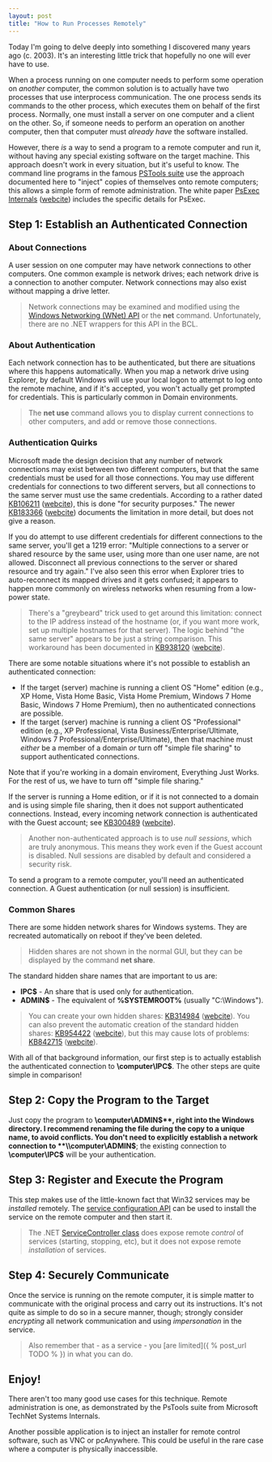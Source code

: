 ```yaml
---
layout: post
title: "How to Run Processes Remotely"
---
```

Today I'm going to delve deeply into something I discovered many years ago (c. 2003). It's an interesting little trick that hopefully no one will ever have to use.

When a process running on one computer needs to perform some operation on _another_ computer, the common solution is to actually have two processes that use interprocess communication. The one process sends its commands to the other process, which executes them on behalf of the first process. Normally, one must install a server on one computer and a client on the other. So, if someone needs to perform an operation on another computer, then that computer must _already have_ the software installed.

However, there _is_ a way to send a program to a remote computer and run it, without having any special existing software on the target machine. This approach doesn't work in every situation, but it's useful to know. The command line programs in the famous [PSTools suite](http://technet.microsoft.com/en-us/sysinternals/bb896649) use the approach documented here to "inject" copies of themselves onto remote computers; this allows a simple form of remote administration. The white paper [PsExec Internals](http://www.ntkernel.com/?White_papers:PsExec_Internals) ([webcite](http://www.webcitation.org/5yUALT8gw)) includes the specific details for PsExec.

## Step 1: Establish an Authenticated Connection

### About Connections

A user session on one computer may have network connections to other computers. One common example is network drives; each network drive is a connection to another computer. Network connections may also exist without mapping a drive letter.

> Network connections may be examined and modified using the [Windows Networking (WNet) API](http://msdn.microsoft.com/en-us/library/aa385406.aspx) or the **net** command. Unfortunately, there are no .NET wrappers for this API in the BCL.

### About Authentication

Each network connection has to be authenticated, but there are situations where this happens automatically. When you map a network drive using Explorer, by default Windows will use your local logon to attempt to log onto the remote machine, and if it's accepted, you won't actually get prompted for credentials. This is particularly common in Domain environments.

> The **net use** command allows you to display current connections to other computers, and add or remove those connections.

### Authentication Quirks

Microsoft made the design decision that any number of network connections may exist between two different computers, but that the same credentials must be used for all those connections. You may use different credentials for connections to two different servers, but all connections to the same server must use the same credentials. According to a rather dated [KB106211](http://support.microsoft.com/kb/106211) ([webcite](http://www.webcitation.org/5yelY3I5Z)), this is done "for security purposes." The newer [KB183366](http://support.microsoft.com/kb/183366) ([webcite](http://www.webcitation.org/5yemC7rC8)) documents the limitation in more detail, but does not give a reason.

If you do attempt to use different credentials for different connections to the same server, you'll get a 1219 error: "Multiple connections to a server or shared resource by the same user, using more than one user name, are not allowed. Disconnect all previous connections to the server or shared resource and try again." I've also seen this error when Explorer tries to auto-reconnect its mapped drives and it gets confused; it appears to happen more commonly on wireless networks when resuming from a low-power state.

> There's a "greybeard" trick used to get around this limitation: connect to the IP address instead of the hostname (or, if you want more work, set up multiple hostnames for that server). The logic behind "the same server" appears to be just a string comparison. This workaround has been documented in [KB938120](http://support.microsoft.com/kb/938120) ([webcite](http://www.webcitation.org/5yemWypLb)).

There are some notable situations where it's not possible to establish an authenticated connection:

- If the target (server) machine is running a client OS "Home" edition (e.g., XP Home, Vista Home Basic, Vista Home Premium, Windows 7 Home Basic, Windows 7 Home Premium), then no authenticated connections are possible.
- If the target (server) machine is running a client OS "Professional" edition (e.g., XP Professional, Vista Business/Enterprise/Ultimate, Windows 7 Professional/Enterprise/Ultimate), then that machine must _either_ be a member of a domain _or_ turn off "simple file sharing" to support authenticated connections.

Note that if you're working in a domain enviroment, Everything Just Works. For the rest of us, we have to turn off "simple file sharing."

If the server is running a Home edition, or if it is not connected to a domain and is using simple file sharing, then it does not support authenticated connections. Instead, every incoming network connection is authenticated with the Guest account; see [KB300489](http://support.microsoft.com/kb/300489) ([webcite](http://www.webcitation.org/5yenW0M9U)).

> Another non-authenticated approach is to use _null sessions_, which are truly anonymous. This means they work even if the Guest account is disabled. Null sessions are disabled by default and considered a security risk.

To send a program to a remote computer, you'll need an authenticated connection. A Guest authentication (or null session) is insufficient.

### Common Shares

There are some hidden network shares for Windows systems. They are recreated automatically on reboot if they've been deleted.

> Hidden shares are not shown in the normal GUI, but they can be displayed by the command **net share**.

The standard hidden share names that are important to us are:

 - **IPC$** - An share that is used only for authentication.
 - **ADMIN$** - The equivalent of **%SYSTEMROOT%** (usually "C:\Windows").

> You can create your own hidden shares: [KB314984](http://support.microsoft.com/kb/314984) ([webcite](http://www.webcitation.org/5yep2mpjH)). You can also prevent the automatic creation of the standard hidden shares: [KB954422](http://support.microsoft.com/kb/954422) ([webcite](http://www.webcitation.org/5yep4SjDH)), but this may cause lots of problems: [KB842715](http://support.microsoft.com/kb/842715) ([webcite](http://www.webcitation.org/5yepDm7Rl)).

With all of that background information, our first step is to actually establish the authenticated connection to **\\computer\IPC$**. The other steps are quite simple in comparison!

## Step 2: Copy the Program to the Target

Just copy the program to **\\computer\ADMIN$**, right into the Windows directory. I recommend renaming the file during the copy to a unique name, to avoid conflicts. You don't need to explicitly establish a network connection to **\\computer\ADMIN$**; the existing connection to **\\computer\IPC$** will be your authentication.

## Step 3: Register and Execute the Program

This step makes use of the little-known fact that Win32 services may be _installed_ remotely. The [service configuration API](http://msdn.microsoft.com/en-us/library/ms685148(v=VS.85).aspx) can be used to install the service on the remote computer and then start it.

> The .NET [ServiceController class](http://msdn.microsoft.com/en-us/library/system.serviceprocess.servicecontroller.aspx) does expose remote _control_ of services (starting, stopping, etc), but it does not expose remote _installation_ of services.

## Step 4: Securely Communicate

Once the service is running on the remote computer, it is simple matter to communicate with the original process and carry out its instructions. It's not quite as simple to do so in a secure manner, though; strongly consider _encrypting_ all network communication and using _impersonation_ in the service.

> Also remember that - as a service - you [are limited]({ % post_url TODO % }) in what you can do.

## Enjoy!

There aren't too many good use cases for this technique. Remote administration is one, as demonstrated by the PsTools suite from Microsoft TechNet Systems Internals.

Another possible application is to inject an installer for remote control software, such as VNC or pcAnywhere. This could be useful in the rare case where a computer is physically inaccessible.

